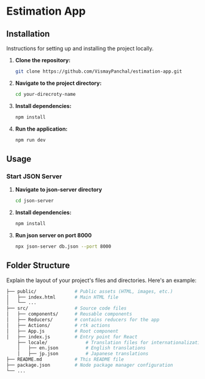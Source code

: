 # Estimation App


## Installation

Instructions for setting up and installing the project locally.

1. **Clone the repository:**

    ```bash
    git clone https://github.com/VismayPanchal/estimation-app.git
    ```

2. **Navigate to the project directory:**

    ```bash
    cd your-direcroty-name
    ```

3. **Install dependencies:**

    ```bash
    npm install
    ```

4. **Run the application:**

    ```bash
    npm run dev
    ```

## Usage

### Start JSON Server

1. **Navigate to json-server directory**
    ```bash
    cd json-server
    ```

2.  **Install dependencies:**

    ```bash
    npm install
    ```

3. **Run json server on port 8000**
    ```bash
    npx json-server db.json --port 8000
    ```


## Folder Structure

Explain the layout of your project's files and directories. Here's an example:

```bash
├── public/              # Public assets (HTML, images, etc.)
│   ├── index.html       # Main HTML file
│   └── ...
├── src/                 # Source code files
│   ├── components/      # Reusable components
│   ├── Reducers/        # contains reducers for the app
│   ├── Actions/         # rtk actions
│   ├── App.js           # Root component
│   ├── index.js         # Entry point for React
    ├── locale/              # Translation files for internationalization
    │   ├── en.json          # English translations
    │   ├── jp.json          # Japanese translations
├── README.md            # This README file
├── package.json         # Node package manager configuration
└── ...
```
